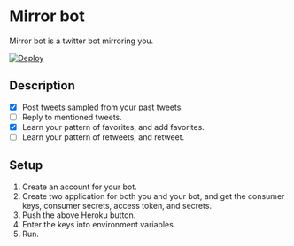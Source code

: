 # Mirror bot

Mirror bot is a twitter bot mirroring you.

[![Deploy](https://www.herokucdn.com/deploy/button.png)](https://heroku.com/deploy?template=https://github.com/naoty/mirror_bot)

## Description

- [x] Post tweets sampled from your past tweets.
- [ ] Reply to mentioned tweets.
- [x] Learn your pattern of favorites, and add favorites.
- [ ] Learn your pattern of retweets, and retweet.

## Setup

1. Create an account for your bot.
2. Create two application for both you and your bot, and get the consumer keys, consumer secrets, access token, and secrets.
3. Push the above Heroku button.
4. Enter the keys into environment variables.
5. Run.